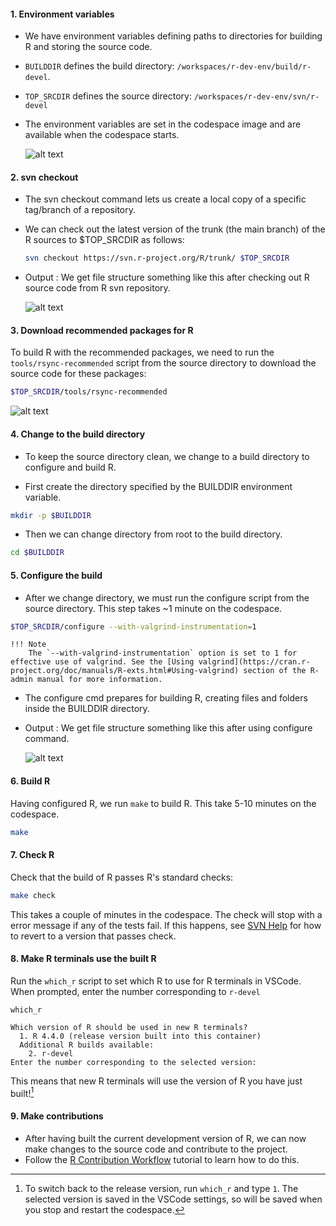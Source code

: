 #### 1. Environment variables

- We have environment variables defining paths to directories for building R and storing the source code.
- `BUILDDIR` defines the build directory: `/workspaces/r-dev-env/build/r-devel`. 
- `TOP_SRCDIR` defines the source directory: `/workspaces/r-dev-env/svn/r-devel`
- The environment variables are set in the codespace image and are available when the codespace starts.

    ![alt text](../assets/rdev6.png)
  
#### 2. svn checkout

- The svn checkout command lets us create a local copy of a specific tag/branch of a repository.
- We can check out the latest version of the trunk (the main branch) of the R sources to $TOP_SRCDIR as follows:
    ```bash
    svn checkout https://svn.r-project.org/R/trunk/ $TOP_SRCDIR
    ```
- Output : We get file structure something like this after checking out R source code from R svn repository.

    ![alt text](../assets/rdev8.png)

#### 3. Download recommended packages for R

To build R with the recommended packages, we need to run the `tools/rsync-recommended` script from the source directory to download the source code for these packages:
```bash
$TOP_SRCDIR/tools/rsync-recommended
```
![alt text](../assets/rdev9.png)

#### 4. Change to the build directory
   
- To keep the source directory clean, we change to a build directory to configure and build R.

- First create the directory specified by the BUILDDIR environment variable.
```bash
mkdir -p $BUILDDIR
```

- Then we can change directory from root to the build directory.
```bash
cd $BUILDDIR
```

#### 5. Configure the build

- After we change directory, we must run the configure script from the source directory.
This step takes ~1 minute on the codespace.
```bash
$TOP_SRCDIR/configure --with-valgrind-instrumentation=1

```

    !!! Note
        The `--with-valgrind-instrumentation` option is set to 1 for effective use of valgrind. See the [Using valgrind](https://cran.r-project.org/doc/manuals/R-exts.html#Using-valgrind) section of the R-admin manual for more information.

- The configure cmd prepares for building R, creating files and folders inside the BUILDDIR directory.
- Output : We get file structure something like this after using configure command.
     
    ![alt text](../assets/rdev7.png)

#### 6. Build R

Having configured R, we run `make` to build R. This take 5-10 minutes on the codespace.
```bash
make
```
#### 7. Check R

Check that the build of R passes R's standard checks:
```bash
make check
```
This takes a couple of minutes in the codespace. The check will stop with a error message if any of the tests fail. If this happens, see [SVN Help](./svn_help.md) for how to revert to a version that passes check.

#### 8. Make R terminals use the built R

Run the `which_r` script to set which R to use for R terminals in VSCode. When prompted, enter the number corresponding to `r-devel`
```
which_r
```
```
Which version of R should be used in new R terminals?
  1. R 4.4.0 (release version built into this container)
  Additional R builds available:
    2. r-devel
Enter the number corresponding to the selected version: 
```
This means that new R terminals will use the version of R you have just built![^1]

[^1]: To switch back to the release version, run `which_r` and type `1`. The 
selected version is saved in the VSCode settings, so will be saved when you 
stop and restart the codespace.

#### 9. Make contributions

- After having built the current development version of R, we can now make changes to the source code and contribute to the project.
- Follow the [R Contribution Workflow](./contribution_workflow.md) tutorial to learn how to do this.